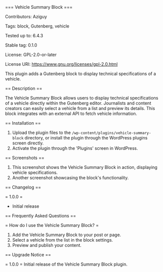 === Vehicle Summary Block ===

Contributors: Aziguy

Tags: block, Gutenberg, vehicle

Tested up to: 6.4.3

Stable tag: 0.1.0

License: GPL-2.0-or-later

License URI: https://www.gnu.org/licenses/gpl-2.0.html

This plugin adds a Gutenberg block to display technical specifications of a vehicle.

== Description ==

The Vehicle Summary Block allows users to display technical specifications of a vehicle directly within the Gutenberg editor. Journalists and content creators can easily select a vehicle from a list and preview its details. This block integrates with an external API to fetch vehicle information.

== Installation ==

1. Upload the plugin files to the `/wp-content/plugins/vehicle-summary-block` directory, or install the plugin through the WordPress plugins screen directly.
2. Activate the plugin through the 'Plugins' screen in WordPress.

== Screenshots ==

1. This screenshot shows the Vehicle Summary Block in action, displaying vehicle specifications.
2. Another screenshot showcasing the block's functionality.

== Changelog ==

= 1.0.0 =

- Initial release

== Frequently Asked Questions ==

= How do I use the Vehicle Summary Block? =

1. Add the Vehicle Summary Block to your post or page.
2. Select a vehicle from the list in the block settings.
3. Preview and publish your content.

== Upgrade Notice ==

= 1.0.0 =
Initial release of the Vehicle Summary Block plugin.

